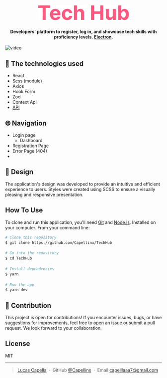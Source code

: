 
<h1 align="center">
  <br>
 <img src="./src/assets/Logo.svg">
</h1>

<h4 align="center">Developers' platform to register, log in, and showcase tech skills with proficiency levels. <a href="http://electron.atom.io" target="_blank">Electron</a>.</h4>

<!-- <p align="center">
  <a href="#key-features">Key Features</a> •
  <a href="#how-to-use">How To Use</a> •
  <a href="#download">Download</a> •
  <a href="#credits">Credits</a> •
  <a href="#related">Related</a> •
  <a href="#license">License</a>
</p> -->

![video](https://github.com/Capellinx/TechHub/assets/85126551/97a01f62-dd79-4afb-8074-45179c148806)

## 🚀 The technologies used 
- React
- Scss (module)
- Axios
- Hook Form
- Zod
- Context Api
- [API](https://github.com/Kenzie-Academy-Brasil-Developers/kenziehub-api)

## 🌐 Navigation
- Login page
  - Dashboard
- Registration Page
- Error Page (404)
- 
## 🎨 Design
The application's design was developed to provide an intuitive and efficient experience to users. Styles were created using SCSS to ensure a visually pleasing and responsive presentation.

## How To Use

To clone and run this application, you'll need [Git](https://git-scm.com) and [Node.js](https://nodejs.org/en/download/). Installed on your computer. From your command line:

```bash
# Clone this repository
$ git clone https://github.com/Capellinx/TechHub

# Go into the repository
$ cd TechHub

# Install dependencies
$ yarn

# Run the app
$ yarn dev
```

## 🤝 Contribution
This project is open for contributions! If you encounter issues, bugs, or have suggestions for improvements, feel free to open an issue or submit a pull request. We look forward to your collaboration.

## License

MIT

---

> [Lucas Capella](https://www.linkedin.com/in/lucas-capella-608012202/) &nbsp;&middot;&nbsp;
> GitHub [@Capellinx](https://github.com/Capellinx) &nbsp;&middot;&nbsp;
> Email [capelllaaa7@gmail.com]()
